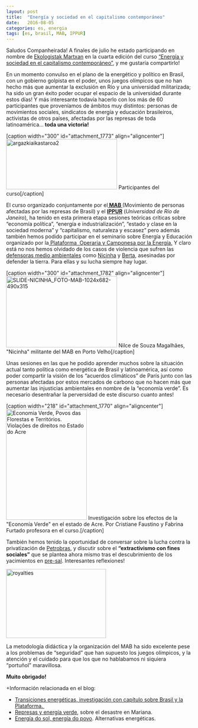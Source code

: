 ```yaml
---
layout: post
title:  "Energía y sociedad en el capitalismo contemporáneo"
date:   2016-08-05
categories: es, energia
tags: [es, brasil, MAB, IPPUR]
---
```

Saludos Companheirada! A finales de julio he estado participando en nombre de <a href="http://www.ekologistakmartxan.org/">Ekologistak Martxan</a> en la cuarta edición del curso <a href="http://www.mabnacional.org.br/noticia/mab-e-ufrj-iniciam-4-turma-do-curso-energia-e-sociedade">“Energía y sociedad en el capitalismo contemporáneo”</a>, y me gustaría compartirlo!

En un momento convulso en el plano de la energético y político en Brasil, con un gobierno golpista en el poder, unos juegos olímpicos que no han hecho más que aumentar la exclusión en Río y una universidad militarizada; ha sido un gran éxito poder ocupar el espacio de la universidad durante estos días! Y más interesante todavía hacerlo con los más de 60 participantes que proveníamos de ámbitos muy distintos: personas de movimientos sociales, sindicatos de energía y educación brasileiros, activistas de otros países, afectadas por las represas de toda latinoamérica...<strong> toda una victoria!&nbsp;</strong>

[caption width="300" id="attachment_1773" align="aligncenter"]<a href="https://izaroblog.files.wordpress.com/2016/08/argazkiaikastaroa2.jpg"><img class="wp-image-1773 size-medium" src="https://izaroblog.files.wordpress.com/2016/08/argazkiaikastaroa2.jpg?w=300" alt="argazkiaikastaroa2" width="300" height="136"></a> Participantes del curso[/caption]

El curso organizado conjuntamente por el<strong><a href="http://www.mabnacional.org.br/"> MAB </a></strong>(Movimiento de personas afectadas por las represas de Brasil</em>) y el <strong><a href="http://www.ippur.ufrj.br/">IPPUR</a></strong> (<em>Universidad de Río de Janeiro</em>), ha tenido en esta primera etapa sesiones teóricas críticas sobre “economía política”, “energía e industrialización”, “estado y clase en la sociedad moderna” y “capitalismo, naturaleza y escasez” pero además también hemos podido participar en el seminario sobre Energía y Educación organizado por la<a href="http://www.mabnacional.org.br/category/tema/plataforma-oper-ria-e-camponesa-para-energia"> Plataforma &nbsp;Operaria y Camponesa por la Energía.</a>&nbsp;Y claro está no nos hemos olvidado de los casos de violencia que sufren las <a href="http://www.ekologistakmartxan.org/2016/07/13/12965/">defensoras medio ambientales</a> como <a href="http://www.ekologistakmartxan.org/2016/06/24/ekologistak-martxan-se-solidariza-con-el-mab-de-brasil/">Nicinha</a> y <a href="http://www.ekologistakmartxan.org/2016/03/04/asesinan-a-berta-caceres-lider-indigena-de-honduras/">Berta</a>, asesinadas por defender la tierra. Para ellas y su lucha siempre hay lugar.

[caption width="300" id="attachment_1782" align="aligncenter"]<a href="http://www.mabnacional.org.br/noticia/corpo-nicinha-encontrado-ap-s-cinco-meses-desaparecido"><img class="wp-image-1782 size-medium" src="https://izaroblog.files.wordpress.com/2016/08/slide-nicinha_foto-mab-1024x682-490x315.jpg?w=300" alt="SLIDE-NICINHA_FOTO-MAB-1024x682-490x315" width="300" height="193"></a> Nilce de Souza Magalhães, "Nicinha" militante del MAB en Porto Velho[/caption]

Unas sesiones en las que he podido aprender muchos sobre la situación actual tanto política como energética de Brasil y latinoamérica, así como poder compartir la visión de los “acuerdos climáticos” de París junto con las personas afectadas por estos mercados de carbono que no hacen más que aumentar las injusticias ambientales en nombre de la “economía verde”. Es necesario desentrañar la perversidad de este discurso cuanto antes!

[caption width="218" id="attachment_1770" align="aligncenter"]<a href="http://cdn.biodiversidadla.org/content/download/120450/888402/version/1/file/Economia+Verde%2C+Povos+das+Florestas+e+Territ%C3%B3rios.+Viola%C3%A7%C3%B5es+de+direitos+no+Estado+do+Acre.pdf"><img class="wp-image-1770 size-medium" src="https://izaroblog.files.wordpress.com/2016/08/acre_xlarge.jpg?w=218" alt="Economia Verde, Povos das Florestas e Territórios. Violações de direitos no Estado do Acre" width="218" height="300"></a> Investigación sobre los efectos de la "Economía Verde" en el estado de Acre. Por Cristiane Faustino y Fabrina Furtado profesora en el curso.[/caption]

También hemos tenido la oportunidad de conversar sobre la lucha contra la privatización de <a href="https://es.wikipedia.org/wiki/Petrobras">Petrobras</a>, y discutir sobre el <strong>“extractivismo con fines sociales”</strong> que se plantea ahora mismo tras el descubrimiento de los yacimientos en <a href="https://diariodopresal.wordpress.com/o-que-e-o-pre-sal/">pre-sal</a>.&nbsp;Interesantes reflexiones!

<a href="https://izaroblog.files.wordpress.com/2016/08/royalties.jpg"><img class="aligncenter size-full wp-image-1776" src="https://izaroblog.files.wordpress.com/2016/08/royalties.jpg" alt="royalties" width="270" height="187"></a>

La metodología didáctica y la organización del MAB ha sido excelente pese a los problemas de “seguridad” que han supuesto los juegos olímpicos, y la atención y el cuidado para que los que no hablabamos ni siquiera “portuñol” maravillosa.

<strong>Muito obrigado!</strong>

+Información relacionada en el blog:
<ul>
	<li><a href="http://izaroblog.com/2015/12/25/transiciones-energeticas/">Transiciones energéticas, investigación con capítulo sobre Brasil y la Plataforma.&nbsp;</a></li>
	<li><a href="http://izaroblog.com/2015/11/10/represas-y-energia-verde/" target="_blank">Represas y energía verde</a>, sobre el desastre en Mariana.</li>
	<li><a href="http://izaroblog.com/2014/12/08/energia-del-sol-tecnologia-del-pueblo/" target="_blank">Energía do sol, energía do povo</a>. Alternativas energéticas.</li>
</ul>
